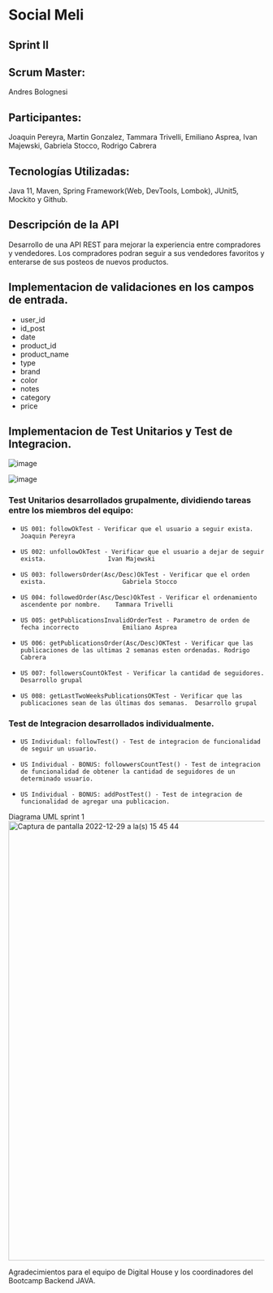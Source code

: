 # Social Meli

## Sprint II
## Scrum Master: 
Andres Bolognesi
## Participantes: 
Joaquin Pereyra, Martin Gonzalez, Tammara Trivelli, Emiliano Asprea, Ivan Majewski, Gabriela Stocco, Rodrigo Cabrera

## Tecnologías Utilizadas: 
Java 11, Maven, Spring Framework(Web, DevTools, Lombok), JUnit5, Mockito y Github.

## Descripción de la API
Desarrollo de una API REST para mejorar la experiencia entre compradores y vendedores.
Los compradores podran seguir a sus vendedores favoritos y enterarse de sus posteos de nuevos productos.

## Implementacion de validaciones en los campos de entrada.
- user_id
- id_post
- date
- product_id
- product_name
- type
- brand
- color
- notes
- category
- price

## Implementacion de Test Unitarios y Test de Integracion.

![image](https://user-images.githubusercontent.com/119961027/212745767-a4f0262b-dd4a-4727-9ba2-0812e9181a9f.png)

![image](https://user-images.githubusercontent.com/119961027/212745667-03a8d6b8-6aba-40b6-b459-3d647dd493f5.png)

### Test Unitarios desarrollados grupalmente, dividiendo tareas entre los miembros del equipo: 
*     US 001: followOkTest - Verificar que el usuario a seguir exista.                            Joaquin Pereyra
*     US 002: unfollowOkTest - Verificar que el usuario a dejar de seguir exista.                 Ivan Majewski
*     US 003: followersOrder(Asc/Desc)OkTest - Verificar que el orden exista.                     Gabriela Stocco
*     US 004: followedOrder(Asc/Desc)OkTest - Verificar el ordenamiento ascendente por nombre.    Tammara Trivelli
*     US 005: getPublicationsInvalidOrderTest - Parametro de orden de fecha incorrecto            Emiliano Asprea
*     US 006: getPublicationsOrder(Asc/Desc)OKTest - Verificar que las publicaciones de las ultimas 2 semanas esten ordenadas. Rodrigo Cabrera
*     US 007: followersCountOkTest - Verificar la cantidad de seguidores.                         Desarrollo grupal
*     US 008: getLastTwoWeeksPublicationsOKTest - Verificar que las publicaciones sean de las últimas dos semanas.  Desarrollo grupal

### Test de Integracion desarrollados individualmente.
*     US Individual: followTest() - Test de integracion de funcionalidad de seguir un usuario.
*     US Individual - BONUS: followwersCountTest() - Test de integracion de funcionalidad de obtener la cantidad de seguidores de un determinado usuario.
*     US Individual - BONUS: addPostTest() - Test de integracion de funcionalidad de agregar una publicacion.

Diagrama UML sprint 1
<img width="866" alt="Captura de pantalla 2022-12-29 a la(s) 15 45 44" src="https://user-images.githubusercontent.com/119961027/209996229-832d4c74-948f-40f8-ba4b-442d76f39a92.png">

Agradecimientos para el equipo de Digital House y los coordinadores del Bootcamp Backend JAVA.
